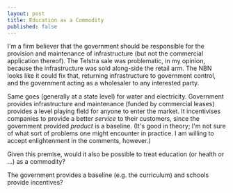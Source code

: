 ```yaml
---
layout: post
title: Education as a Commodity
published: false
---
```

I'm a firm believer that the government should be responsible for the provision and maintenance of infrastructure (but not the commercial application thereof). The Telstra sale was problematic, in my opinion, because the infrastructure was sold along-side the retail arm. The NBN looks like it could fix that, returning infrastructure to government control, and the government acting as a wholesaler to any interested party.

Same goes (generally at a state level) for water and electricity. Government provides infrastructure and maintenance (funded by commercial leases) provides a level playing field for anyone to enter the market. It incentivises companies to provide a better _service_ to their customers, since the government provided _product_ is a baseline. (It's good in theory; I'm not sure of what sort of problems one might encounter in practice. I am willing to accept enlightenment in the comments, however.)

Given this premise, would it also be possible to treat education (or health or ...) as a commodity?

The government provides a baseline (e.g. the curriculum) and schools provide incentives?